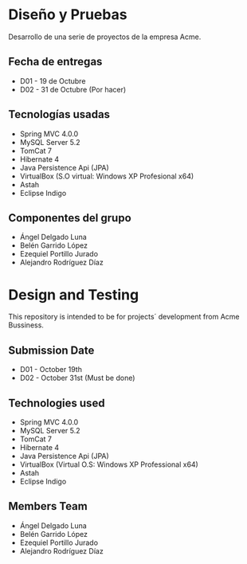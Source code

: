 # Diseño y Pruebas

  Desarrollo de una serie de proyectos de la empresa Acme.
  ## Fecha de entregas
  * D01 - 19 de Octubre
  * D02 - 31 de Octubre (Por hacer)
  
  ## Tecnologías usadas
  
  * Spring MVC 4.0.0
  * MySQL Server 5.2
  * TomCat 7
  * Hibernate 4
  * Java Persistence Api (JPA)
  * VirtualBox (S.O virtual: Windows XP Profesional x64)
  * Astah
  * Eclipse Indigo
  
  ## Componentes del grupo
  
  * Ángel Delgado Luna
  * Belén Garrido López
  * Ezequiel Portillo Jurado
  * Alejandro Rodríguez Díaz

# Design and Testing

  This repository is intended to be for projects´ development from Acme Bussiness.
  
  ## Submission Date
  * D01 - October 19th
  * D02 - October 31st (Must be done)
  
  ## Technologies used
  
  * Spring MVC 4.0.0
  * MySQL Server 5.2
  * TomCat 7
  * Hibernate 4
  * Java Persistence Api (JPA)
  * VirtualBox (Virtual O.S: Windows XP Professional x64)
  * Astah
  * Eclipse Indigo
  
  ## Members Team
  
  * Ángel Delgado Luna
  * Belén Garrido López
  * Ezequiel Portillo Jurado
  * Alejandro Rodríguez Díaz
